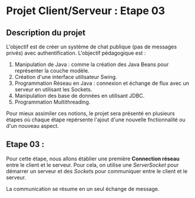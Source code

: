# Projet Client/Serveur : Etape 03

## Description du projet

L'objectif est de créer un système de chat publique (pas de messages
privés) avec authentification. L'objectif pédagogique est :

1. Manipulation de Java : comme la création des Java Beans pour
représenter la couche modèle.
2. Création d'une interface utilisateur Swing.
3. Programmation Réseau en Java : connexion et échange de flux
avec un serveur en utilisant les Sockets.
4. Manipulation des base de données en utilisant JDBC.
5. Programmation Multithreading.

Pour mieux assimiler ces notions, le projet sera présenté en plusieurs
étapes où chaque étape repérsente l'ajout d'une nouvelle fnctionnalité 
ou d'un nouveau aspect.

## Etape 03 :

Pour cette étape, nous allons établier une première **Connection réseau**
entre le client et le serveur. Pour cela, on utilise une *ServerSocket*
pour démarrer un serveur et des *Socket*s pour communiquer entre le client 
et le serveur.

La communication se résume en un seul échange de message.
